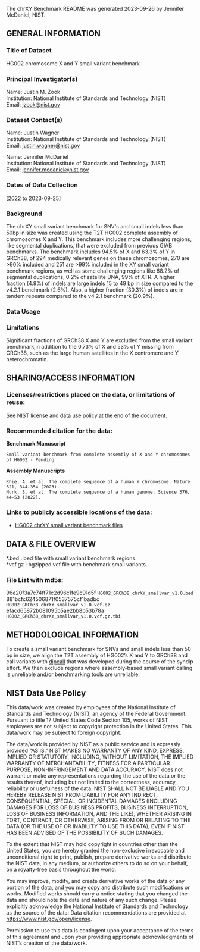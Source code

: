 The chrXY Benchmark README was generated 2023-09-26 by Jennifer McDaniel, NIST.

GENERAL INFORMATION
--------------------------------------------------------------------------------

### Title of Dataset
HG002 chromosome X and Y small variant benchmark


###  Principal Investigator(s)
Name: Justin M. Zook  
Institution: National Institute of Standards and Technology (NIST)  
Email: jzook@nist.gov

### Dataset Contact(s)
Name: Justin Wagner  
Institution: National Institute of Standards and Technology (NIST)  
Email: justin.wagner@nist.gov

Name: Jennifer McDaniel   
Institution: National Institute of Standards and Technology (NIST)  
Email: jennifer.mcdaniel@nist.gov

### Dates of Data Collection
[2022 to 2023-09-25]

### Background
The chrXY small variant benchmark for SNV's and small indels less than 50bp in size
was created using the T2T HG002 complete assembly of chromosomes X and Y. This benchmark 
includes more challenging regions, like segmental duplications, that were excluded 
from previous GIAB benchmarks. The benchmark includes 94.5% of X and 63.3% of Y 
in GRCh38, of 294 medically relevant genes on these chromosomes, 270 are >90% included 
and 251 are >99% included in the XY small variant benchmark regions, as well as some 
challenging regions like 68.2% of segmental duplications, 0.2% of satellite DNA, 
99% of XTR. A higher fraction (4.9%) of indels are large indels 15 to 49 bp in 
size compared to the v4.2.1 benchmark (2.6%). Also, a higher fraction (30.3%) 
of indels are in tandem repeats compared to the v4.2.1 benchmark (20.9%).

### Data Usage

### Limitations
Significant fractions of GRCh38 X and Y are excluded from the small variant benchmark,in addition to the 0.73% of X and 53% of Y missing from GRCh38, such as the large human satellites in the X centromere and Y heterochromatin.

SHARING/ACCESS INFORMATION
--------------------------------------------------------------------------------

### Licenses/restrictions placed on the data, or limitations of reuse: 
See NIST license and data use policy at the end of the document.

### Recommended citation for the data:
**Benchmark Manuscript**

	Small variant benchmark from complete assembly of X and Y chromosomes of HG002 - Pending

**Assembly Manuscripts** 

	Rhie, A. et al. The complete sequence of a human Y chromosome. Nature 621, 344–354 (2023).
	Nurk, S. et al. The complete sequence of a human genome. Science 376, 44–53 (2022).

### Links to publicly accessible locations of the data:
- [HG002 chrXY small variant benchmark files](https://ftp-trace.ncbi.nlm.nih.gov/ReferenceSamples/giab/release/AshkenazimTrio/HG002_NA24385_son/chrXY/GRCh38/SmallVariant)


DATA & FILE OVERVIEW
--------------------------------------------------------------------------------

*.bed : bed file with small variant benchmark regions.  
*vcf.gz : bgzipped vcf file with benchmark small variants.

### File List with md5s:
96e20f3a7c74ff71c2d96c1fe9c91d5f	`HG002_GRCh38_chrXY_smallvar_v1.0.bed`    
881bcfc624506871f0537575cf1badbc	`HG002_GRCh38_chrXY_smallvar_v1.0.vcf.gz`  
efacd65872b081095b5ae2bb8b53b78a	`HG002_GRCh38_chrXY_smallvar_v1.0.vcf.gz.tbi`  


METHODOLOGICAL INFORMATION
--------------------------------------------------------------------------------

To create a small variant benchmark for SNVs and small indels less than 50 bp in size, 
we align the T2T assembly of HG002’s X and Y to GRCh38 and call variants with 
[dipcall](https://github.com/lh3/dipcall) that was developed during the course of 
the syndip effort. We then exclude regions where assembly-based small variant calling 
is unreliable and/or benchmarking tools are unreliable.

NIST Data Use Policy
--------------------------------------------------------------------------------

This data/work was created by employees of the National Institute of Standards and Technology (NIST), an agency of the Federal Government. Pursuant to title 17 United States Code Section 105, works of NIST employees are not subject to copyright protection in the United States.  This data/work may be subject to foreign copyright.

The data/work is provided by NIST as a public service and is expressly provided “AS IS.” NIST MAKES NO WARRANTY OF ANY KIND, EXPRESS, IMPLIED OR STATUTORY, INCLUDING, WITHOUT LIMITATION, THE IMPLIED WARRANTY OF MERCHANTABILITY, FITNESS FOR A PARTICULAR PURPOSE, NON-INFRINGEMENT AND DATA ACCURACY. NIST does not warrant or make any representations regarding the use of the data or the results thereof, including but not limited to the correctness, accuracy, reliability or usefulness of the data. NIST SHALL NOT BE LIABLE AND YOU HEREBY RELEASE NIST FROM LIABILITY FOR ANY INDIRECT, CONSEQUENTIAL, SPECIAL, OR INCIDENTAL DAMAGES (INCLUDING DAMAGES FOR LOSS OF BUSINESS PROFITS, BUSINESS INTERRUPTION, LOSS OF BUSINESS INFORMATION, AND THE LIKE), WHETHER ARISING IN TORT, CONTRACT, OR OTHERWISE, ARISING FROM OR RELATING TO THE DATA (OR THE USE OF OR INABILITY TO USE THIS DATA), EVEN IF NIST HAS BEEN ADVISED OF THE POSSIBILITY OF SUCH DAMAGES.

To the extent that NIST may hold copyright in countries other than the United States, you are hereby granted the non-exclusive irrevocable and unconditional right to print, publish, prepare derivative works and distribute the NIST data, in any medium, or authorize others to do so on your behalf, on a royalty-free basis throughout the world.

You may improve, modify, and create derivative works of the data or any portion of the data, and you may copy and distribute such modifications or works. Modified works should carry a notice stating that you changed the data and should note the date and nature of any such change. Please explicitly acknowledge the National Institute of Standards and Technology as the source of the data:  Data citation recommendations are provided at https://www.nist.gov/open/license.

Permission to use this data is contingent upon your acceptance of the terms of this agreement and upon your providing appropriate acknowledgments of NIST’s creation of the data/work.
